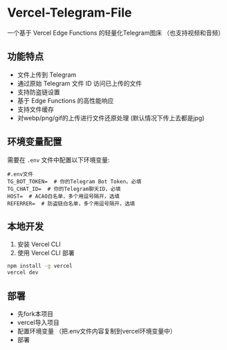 # Vercel-Telegram-File

一个基于 Vercel Edge Functions 的轻量化Telegram图床 （也支持视频和音频）

## 功能特点

- 文件上传到 Telegram
- 通过原始 Telegram 文件 ID 访问已上传的文件
- 支持防盗链设置
- 基于 Edge Functions 的高性能响应
- 支持文件缓存
- 对webp/png/gif的上传进行文件还原处理 (默认情况下传上去都是jpg)

## 环境变量配置

需要在 `.env` 文件中配置以下环境变量:

```
#.env文件
TG_BOT_TOKEN=  # 你的Telegram Bot Token，必填
TG_CHAT_ID=  # 你的Telegram聊天ID，必填
HOST=  # ACAO白名单，多个用逗号隔开，选填
REFERRER=  # 防盗链白名单，多个用逗号隔开，选填
```

## 本地开发

1. 安装 Vercel CLI
2. 使用 Vercel CLI 部署

```bash
npm install -g vercel
vercel dev
```

## 部署
- 先fork本项目
- vercel导入项目
- 配置环境变量 （把.env文件内容复制到vercel环境变量中）
- 部署